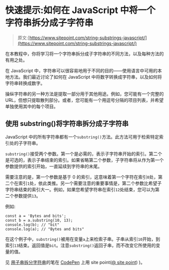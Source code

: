 # 快速提示:如何在 JavaScript 中将一个字符串拆分成子字符串

> 原文:[https://www.sitepoint.com/string-substrings-javascript/](https://www.sitepoint.com/string-substrings-javascript/)

在本教程中，你将学习将一个字符串拆分成子字符串的不同方法，以及每种方法的有用之处。

在 JavaScript 中，字符串可以很容易地用于不同的目的——使用语言中可用的本地方法。我们最近讨论了如何在 JavaScript 中将数字转换成字符串，以及如何将字符串转换成数字。

操纵字符串的另一种方法是提取一部分用于其他用途。例如，您可能有一个完整的 URL，但想只提取散列部分。或者，您可能有一个用逗号分隔的项目列表，并希望单独使用其中的每个项目。

## 使用 substring()将字符串拆分成子字符串

JavaScript 中的所有字符串都有一个`substring()`方法。此方法可用于检索特定索引处的子字符串。

`substring()`接受两个参数。第一个是必需的，表示子字符串开始的索引。第二个是可选的，表示子串结束的索引。如果省略第二个参数，子字符串将从作为第一个参数提供的索引开始，一直延续到字符串的末尾。

需要注意的是，第一个参数是基于 0 的索引，这意味着第一个字符在索引`0`处，第二个在索引`1`处，依此类推。另一个需要注意的重要事情是，第二个参数比希望子字符串结束的索引大一。例如，如果您希望字符串在索引`12`处结束，您可以为第二个参数提供`13`。

例如:

```
const a = 'Bytes and bits';
const b = a.substring(10, 13);
console.log(b); // "bit"
console.log(a); // "Bytes and bits" 
```

在这个例子中，`substring()`被用在变量`a`上来检索子串。子串从索引`10`开始，到索引`13`结束。返回值是`bit`。注意`substring()`返回子串，而不改变它所使用的变量的值。

见 [用子串拆分字符串](https://codepen.io/SitePoint/pen/OJZXEYB)的笔在 [CodePen](https://codepen.io) 上用 site point([@ site point](https://codepen.io/SitePoint))
)。